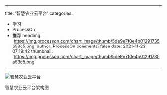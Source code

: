 
---
title: '智慧农业云平台'
categories: 
 - 学习
 - ProcessOn
 - 推荐
headimg: 'https://img.processon.com/chart_image/thumb/5de9e7f0e4b01291735a53c5.png'
author: ProcessOn
comments: false
date: 2021-11-23 07:19:42
thumbnail: 'https://img.processon.com/chart_image/thumb/5de9e7f0e4b01291735a53c5.png'
---

<div>   
<img class="thumb" alt="智慧农业云平台" src="https://img.processon.com/chart_image/thumb/5de9e7f0e4b01291735a53c5.png" referrerpolicy="no-referrer">
<p>智慧农业云平台架构图</p>  
</div>
            